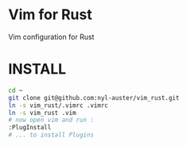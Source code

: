 # Vim for Rust

Vim configuration for Rust

# INSTALL

```sh
cd ~
git clone git@github.com:nyl-auster/vim_rust.git
ln -s vim_rust/.vimrc .vimrc
ln -s vim_rust .vim
# now open vim and run :
:PlugInstall
# ... to install Plugins
```
